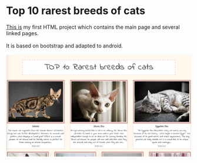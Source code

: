 # Top 10 rarest breeds of cats

[This is](https://rawgit.com/anelliabe/Top-10-rarest-breeds-of-cats/master/Index.html) my first HTML project which contains the main page and several linked pages. <br><br>
It is based on bootstrap and adapted to android.<br><br>
![Main page](images/Main_page.jpg)

